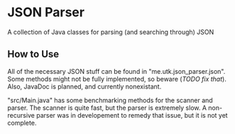 # JSON Parser
A collection of Java classes for parsing (and searching through) JSON

## How to Use
All of the necessary JSON stuff can be found in "me.utk.json_parser.json". Some methods might not be fully implemented, so beware (*TODO fix that*). Also, JavaDoc is planned, and currently nonexistant.

"src/Main.java" has some benchmarking methods for the scanner and parser. The scanner is quite fast, but the parser is extremely slow. A non-recursive parser was in developement to remedy that issue, but it is not yet complete.
